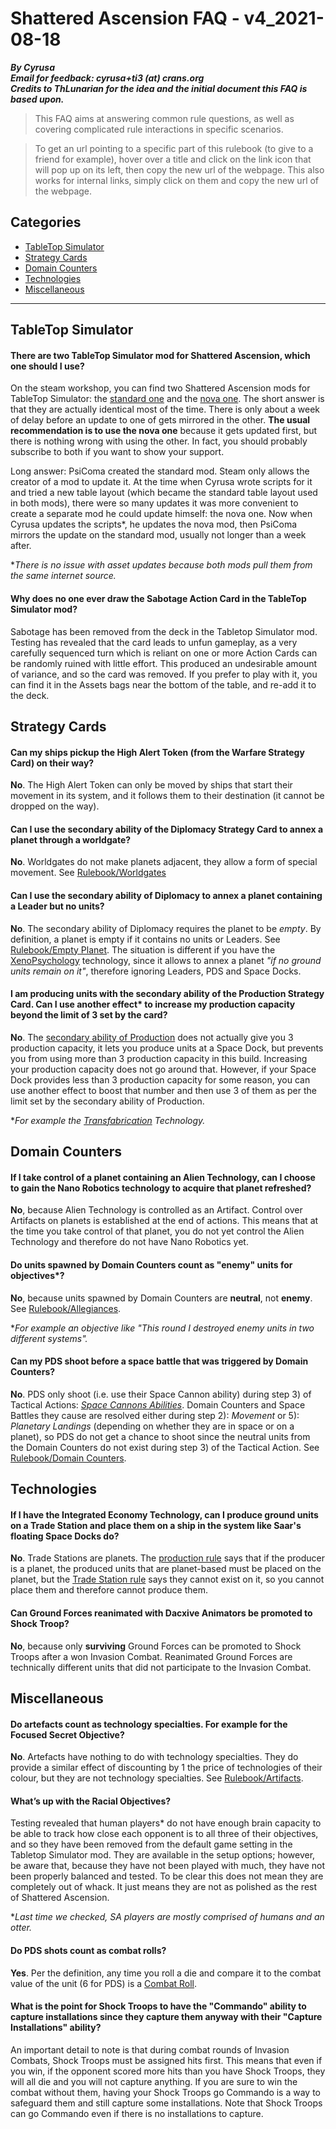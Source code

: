 # Shattered Ascension FAQ - v4_2021-08-18
***By Cyrusa***  
***Email for feedback: cyrusa+ti3 (at) crans.org***  
***Credits to ThLunarian for the idea and the initial document this FAQ is based upon.***

> This FAQ aims at answering common rule questions, as well as covering complicated rule interactions in specific scenarios. 

> To get an url pointing to a specific part of this rulebook (to give to a friend for example), hover over a title and click on the link icon that will pop up on its left, then copy the new url of the webpage. This also works for internal links, simply click on them and copy the new url of the webpage.

## Categories

- [TableTop Simulator](#user-content-TableTopSimulator)
- [Strategy Cards](#user-content-StrategyCards)
- [Domain Counters](#user-content-DomainCounters)
- [Technologies](#user-content-Technologies)
- [Miscellaneous](#user-content-Miscellaneous)

-----

## TableTop Simulator<a name="TableTopSimulator"></a>  

#### There are two TableTop Simulator mod for Shattered Ascension, which one should I use?

On the steam workshop, you can find two Shattered Ascension mods for TableTop Simulator: the [standard one](https://steamcommunity.com/sharedfiles/filedetails/?id=478727953&searchtext=shattered+ascension) and the [nova one](https://steamcommunity.com/sharedfiles/filedetails/?id=744823163&searchtext=shattered+ascension). The short answer is that they are actually identical most of the time. There is only about a week of delay before an update to one of gets mirrored in the other. **The usual recommendation is to use the nova one** because it gets updated first, but there is nothing wrong with using the other. In fact, you should probably subscribe to both if you want to show your support.  


Long answer: PsiComa created the standard mod. Steam only allows the creator of a mod to update it. At the time when Cyrusa wrote scripts for it and tried a new table layout (which became the standard table layout used in both mods), there were so many updates it was more convenient to create a separate mod he could update himself: the nova one. Now when Cyrusa updates the scripts\*, he updates the nova mod, then PsiComa mirrors the update on the standard mod, usually not longer than a week after.

\**There is no issue with asset updates because both mods pull them from the same internet source.*

#### Why does no one ever draw the Sabotage Action Card in the TableTop Simulator mod?

Sabotage has been removed from the deck in the Tabletop Simulator mod. Testing has revealed that the card leads to unfun gameplay, as a very carefully sequenced turn which is reliant on one or more Action Cards can be randomly ruined with little effort. This produced an undesirable amount of variance, and so the card was removed. If you prefer to play with it, you can find it in the Assets bags near the bottom of the table, and re-add it to the deck.

## Strategy Cards<a name="StrategyCards"></a>  

#### Can my ships pickup the High Alert Token (from the Warfare Strategy Card) on their way?
<!-- ![WarfareSC_Primary_2021-06-12](./Images/WarfareSC_Primary_2021-06-12.jpg) -->

**No**. The High Alert Token can only be moved by ships that start their movement in its system, and it follows them to their destination (it cannot be dropped on the way).

#### Can I use the secondary ability of the Diplomacy Strategy Card to annex a planet through a worldgate?

**No**. Worldgates do not make planets adjacent, they allow a form of special movement. See [Rulebook/Worldgates](http://www.astralvault.net/games/SA/cyrusa/cyrusaRulebook/latest/TwilightImperium_ShatteredAscension_Rulebook.html#worldgates)

#### Can I use the secondary ability of Diplomacy to annex a planet containing a Leader but no units?

**No**. The secondary ability of Diplomacy requires the planet to be *empty*. By definition, a planet is empty if it contains no units or Leaders. See [Rulebook/Empty Planet](http://www.astralvault.net/games/SA/cyrusa/cyrusaRulebook/latest/TwilightImperium_ShatteredAscension_Rulebook.html#empty-planet).
The situation is different if you have the [XenoPsychology](http://www.astralvault.net/games/SA/TTS/Misc/CascadingTechTreeDark_SA.jpg) technology, since it allows to annex a planet *"if no ground units remain on it"*, therefore ignoring Leaders, PDS and Space Docks.

#### I am producing units with the secondary ability of the Production Strategy Card. Can I use another effect\* to increase my production capacity beyond the limit of 3 set by the card?

**No**. The [secondary ability of Production](http://www.astralvault.net/games/SA/TTS/StrategyCards/xProduction.jpg) does not actually give you 3 production capacity, it lets you produce units at a Space Dock, but prevents you from using more than 3 production capacity in this build. Increasing your production capacity does not go around that. However, if your Space Dock provides less than 3 production capacity for some reason, you can use another effect to boost that number and then use 3 of them as per the limit set by the secondary ability of Production.

\**For example the [Transfabrication](http://www.astralvault.net/games/SA/TTS/Misc/CascadingTechTreeDark_SA.jpg) Technology.*

## Domain Counters<a name="DomainCounters"></a>  

#### If I take control of a planet containing an Alien Technology, can I choose to gain the Nano Robotics technology to acquire that planet refreshed?

**No**, because Alien Technology is controlled as an Artifact. Control over Artifacts on planets is established at the end of actions. This means that at the time you take control of that planet, you do not yet control the Alien Technology and therefore do not have Nano Robotics yet.

#### Do units spawned by Domain Counters count as "enemy" units for objectives\*?

**No**, because units spawned by Domain Counters are **neutral**, not **enemy**. See [Rulebook/Allegiances](http://www.astralvault.net/games/SA/cyrusa/cyrusaRulebook/latest/TwilightImperium_ShatteredAscension_Rulebook.html#user-content-Allegiances).

\**For example an objective like "This round I destroyed enemy units in two different systems".*

#### Can my PDS shoot before a space battle that was triggered by Domain Counters?

**No**. PDS only shoot (i.e. use their Space Cannon ability) during step 3) of Tactical Actions: [*Space Cannons Abilities*](http://www.astralvault.net/games/SA/cyrusa/cyrusaRulebook/latest/TwilightImperium_ShatteredAscension_Rulebook.html#3-space-cannons-abilities). Domain Counters and Space Battles they cause are resolved either during step 2): *Movement* or 5): *Planetary Landings* (depending on whether they are in space or on a planet), so PDS do not get a chance to shoot since the neutral units from the Domain Counters do not exist during step 3) of the Tactical Action. See [Rulebook/Domain Counters](http://www.astralvault.net/games/SA/cyrusa/cyrusaRulebook/latest/TwilightImperium_ShatteredAscension_Rulebook.html#domain-counters).

## Technologies<a name="Technologies"></a>  

#### If I have the Integrated Economy Technology, can I produce ground units on a Trade Station and place them on a ship in the system like Saar's floating Space Docks do?

**No**. Trade Stations are planets. The [production rule](http://www.astralvault.net/games/SA/cyrusa/cyrusaRulebook/latest/TwilightImperium_ShatteredAscension_Rulebook.html#b-produce-units) says that if the producer is a planet, the produced units that are planet-based must be placed on the planet, but the [Trade Station rule](http://www.astralvault.net/games/SA/cyrusa/cyrusaRulebook/latest/TwilightImperium_ShatteredAscension_Rulebook.html#trade-stations) says they cannot exist on it, so you cannot place them and therefore cannot produce them.

#### Can Ground Forces reanimated with Dacxive Animators be promoted to Shock Troop?

**No**, because only **surviving** Ground Forces can be promoted to Shock Troops after a won Invasion Combat. Reanimated Ground Forces are technically different units that did not participate to the Invasion Combat.

## Miscellaneous<a name="Miscellaneous"></a>  

#### Do artefacts count as technology specialties. For example for the Focused Secret Objective?

**No**. Artefacts have nothing to do with technology specialties. They do provide a similar effect of discounting by 1 the price of technologies of their colour, but they are not technology specialties. See [Rulebook/Artifacts](http://www.astralvault.net/games/SA/cyrusa/cyrusaRulebook/latest/TwilightImperium_ShatteredAscension_Rulebook.html#artifacts).

#### What’s up with the Racial Objectives?

Testing revealed that human players\* do not have enough brain capacity to be able to track how close each opponent is to all three of their objectives, and so they have been removed from the default game setting in the Tabletop Simulator mod. They are available in the setup options; however, be aware that, because they have not been played with much, they have not been properly balanced and tested. To be clear this does not mean they are completely out of whack. It just means they are not as polished as the rest of Shattered Ascension.

\**Last time we checked, SA players are mostly comprised of humans and an otter.*

#### Do PDS shots count as combat rolls?

**Yes**. Per the definition, any time you roll a die and compare it to the combat value of the unit (6 for PDS) is a [Combat Roll](http://www.astralvault.net/games/SA/cyrusa/cyrusaRulebook/latest/TwilightImperium_ShatteredAscension_Rulebook.html#user-content-CombatRoll).

#### What is the point for Shock Troops to have the "Commando" ability to capture installations since they capture them anyway with their "Capture Installations" ability?

An important detail to note is that during combat rounds of Invasion Combats, Shock Troops must be assigned hits first. This means that even if you win, if the opponent scored more hits than you have Shock Troops, they will all die and you will not capture anything. If you are sure to win the combat without them, having your Shock Troops go Commando is a way to safeguard them and still capture some installations. Note that Shock Troops can go Commando even if there is no installations to capture.

<!-- #### How can I get the SA-remastered system tiles? I did not see them on the website.
<div>

Glad you are enjoying the look of these tiles! They are indeed not on the website, on purpose. PsiComa made them and wants to keep some control over them. Ask him nicely over Discord or by email at <A HREF="mailto:jeskogtvedt@gmail.com">jeskogtvedt (at) gmail.com</A>. You can find him on the [SA discord server](https://discord.gg/YXnyYzz).
</div> -->